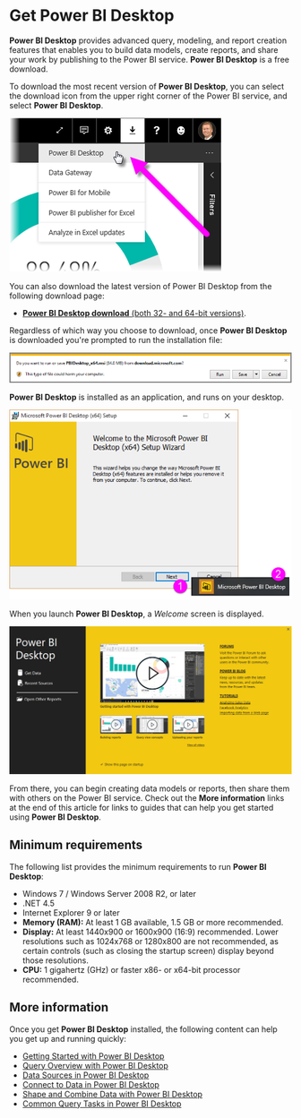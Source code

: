 <properties
   pageTitle="Get Power BI Desktop"
   description="Download and install Power BI Desktop"
   services="powerbi"
   documentationCenter=""
   authors="davidiseminger"
   manager="mblythe"
   backup=""
   editor=""
   tags=""
   qualityFocus="complete"
   qualityDate="03/31/2016"/>

<tags
   ms.service="powerbi"
   ms.devlang="NA"
   ms.topic="get-started-article"
   ms.tgt_pltfrm="NA"
   ms.workload="powerbi"
   ms.date="07/20/2017"
   ms.author="davidi"/>
# Get Power BI Desktop

**Power BI Desktop** provides advanced query, modeling, and report creation features that enables you to build data models, create reports, and share your work by publishing to the Power BI service. **Power BI Desktop** is a free download.

To download the most recent version of **Power BI Desktop**, you can select the download icon from the upper right corner of the Power BI service, and select **Power BI Desktop**.

![](media/powerbi-desktop-get-the-desktop/GetPBID_Downloads.png)

You can also download the latest version of Power BI Desktop from the following download page:

-   [**Power BI Desktop download** (both 32- and 64-bit versions)](https://powerbi.microsoft.com/desktop).

Regardless of which way you choose to download, once **Power BI Desktop** is downloaded you're prompted to run the installation file:

![](media/powerbi-desktop-get-the-desktop/GetPBID_3.png)

**Power BI Desktop** is installed as an application, and runs on your desktop.

![](media/powerbi-desktop-getting-started/Designer_GSG_Install.png)

When you launch **Power BI Desktop**, a *Welcome* screen is displayed.

![](media/powerbi-desktop-getting-started/Designer_GSG_StartSplashScreen.png)

From there, you can begin creating data models or reports, then share them with others on the Power BI service. Check out the **More information** links at the end of this article for links to guides that can help you get started using **Power BI Desktop**.

## Minimum requirements

The following list provides the minimum requirements to run **Power BI Desktop**:

-    Windows 7 / Windows Server 2008 R2, or later
-    .NET 4.5
-    Internet Explorer 9 or later
-    **Memory (RAM):** At least 1 GB available, 1.5 GB or more recommended.
-    **Display:** At least 1440x900 or 1600x900 (16:9) recommended. Lower resolutions such as 1024x768 or 1280x800 are not recommended, as certain controls (such as closing the startup screen) display beyond those resolutions.
-    **CPU:** 1 gigahertz (GHz) or faster x86- or x64-bit processor recommended.

## More information

Once you get **Power BI Desktop** installed, the following content can help you get up and running quickly:

-   [Getting Started with Power BI Desktop](powerbi-desktop-getting-started.md)
-   [Query Overview with Power BI Desktop](powerbi-desktop-query-overview.md)
-   [Data Sources in Power BI Desktop](powerbi-desktop-data-sources.md)
-   [Connect to Data in Power BI Desktop](powerbi-desktop-connect-to-data.md)
-   [Shape and Combine Data with Power BI Desktop](powerbi-desktop-shape-and-combine-data.md)
-   [Common Query Tasks in Power BI Desktop](powerbi-desktop-common-query-tasks.md)   
